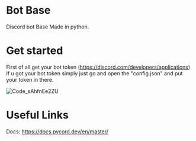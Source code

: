 # Bot Base
Discord bot Base Made in python. 

# Get started

First of all get your bot token (https://discord.com/developers/applications)
If u got your bot token simply just go and open the "config.json" and put your token in there.

![Code_sAhfnEe2ZU](https://user-images.githubusercontent.com/71355908/144773276-4468d097-0eb4-49f7-a9b0-a714f431849a.png)


# Useful Links

Docs: https://docs.pycord.dev/en/master/

